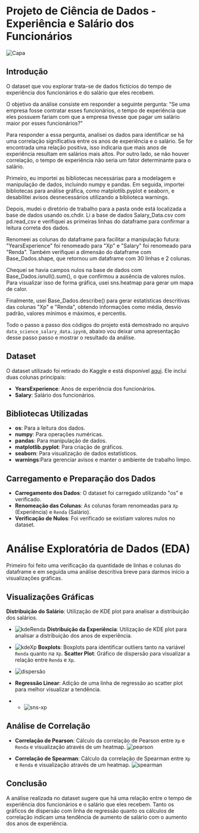 # Projeto de Ciência de Dados - Experiência e Salário dos Funcionários
![Capa](https://github.com/user-attachments/assets/d581e5e0-3ee7-44fc-bfae-c31dbbb087b1)

## Introdução
O dataset que vou explorar trata-se de dados fictícios do tempo de experiência dos funcionários e do salário que eles recebem.

O objetivo da análise consiste em responder a seguinte pergunta: "Se uma empresa fosse contratar esses funcionários, o tempo de experiência que eles possuem fariam com que a empresa tivesse que pagar um salário maior por esses funcionários?"

Para responder a essa pergunta, analisei os dados para identificar se há uma correlação significativa entre os anos de experiência e o salário. Se for encontrada uma relação positiva, isso indicaria que mais anos de experiência resultam em salários mais altos. Por outro lado, se não houver correlação, o tempo de experiência não seria um fator determinante para o salário.

Primeiro, eu importei as bibliotecas necessárias para a modelagem e manipulação de dados, incluindo numpy e pandas. Em seguida, importei bibliotecas para análise gráfica, como matplotlib.pyplot e seaborn, e desabilitei avisos desnecessários utilizando a biblioteca warnings.

Depois, mudei o diretório de trabalho para a pasta onde está localizada a base de dados usando os.chdir. Li a base de dados Salary_Data.csv com pd.read_csv e verifiquei as primeiras linhas do dataframe para confirmar a leitura correta dos dados.

Renomeei as colunas do dataframe para facilitar a manipulação futura: "YearsExperience" foi renomeado para "Xp" e "Salary" foi renomeado para "Renda". Também verifiquei a dimensão do dataframe com Base_Dados.shape, que retornou um dataframe com 30 linhas e 2 colunas.

Chequei se havia campos nulos na base de dados com Base_Dados.isnull().sum(), o que confirmou a ausência de valores nulos. Para visualizar isso de forma gráfica, usei sns.heatmap para gerar um mapa de calor.

Finalmente, usei Base_Dados.describe() para gerar estatísticas descritivas das colunas "Xp" e "Renda", obtendo informações como média, desvio padrão, valores mínimos e máximos, e percentis.

Todo o passo a passo dos códigos do projeto está demostrado no arquivo `data_science_salary_data.ipynb`, abaixo vou deixar uma apresentação desse passo passo e mostrar o resultado da análise.

## Dataset
O dataset utilizado foi retirado do Kaggle e está disponível [aqui](https://www.kaggle.com/datasets/karthickveerakumar/salary-data-simple-linear-regression/data). Ele inclui duas colunas principais:
- **YearsExperience**: Anos de experiência dos funcionários.
- **Salary**: Salário dos funcionários.

## Bibliotecas Utilizadas
- **os**: Para a leitura dos dados.
- **numpy**: Para operações numéricas.
- **pandas**: Para manipulação de dados.
- **matplotlib.pyplot**: Para criação de gráficos.
- **seaborn**: Para visualização de dados estatísticos.
- **warnings**:Para gerenciar avisos e manter o ambiente de trabalho limpo.

## Carregamento e Preparação dos Dados
- **Carregamento dos Dados**: O dataset foi carregado utilizando "os" e verificado.
- **Renomeação das Colunas**: As colunas foram renomeadas para `Xp` (Experiência) e `Renda` (Salário).
- **Verificação de Nulos**: Foi verificado se existiam valores nulos no dataset.

# Análise Exploratória de Dados (EDA)
Primeiro foi feito uma verificação da quantidade de linhas e colunas do dataframe e em seguida uma análise descritiva breve para darmos início a visualizações gráficas.
## Visualizações Gráficas
**Distribuição do Salário**: Utilização de KDE plot para analisar a distribuição dos salários.
  - ![kdeRenda](https://github.com/user-attachments/assets/2e9a6419-04d3-4dd2-a6f9-6fbd6c5f7f55)
**Distribuição da Experiência**: Utilização de KDE plot para analisar a distribuição dos anos de experiência.
  - ![kdeXp](https://github.com/user-attachments/assets/a7ac75f3-ed04-4c4e-90be-b65e320fdb2f)
**Boxplots**: Boxplots para identificar outliers tanto na variável `Renda` quanto na `Xp`.
**Scatter Plot**: Gráfico de dispersão para visualizar a relação entre `Renda` e `Xp`.
  - ![dispersão](https://github.com/user-attachments/assets/fd783709-ccb9-40d4-8869-6e7c5c4312c5)

  - **Regressão Linear**: Adição de uma linha de regressão ao scatter plot para melhor visualizar a tendência.
  -   - ![sns-xp](https://github.com/user-attachments/assets/3858bfdd-6dbb-403b-9ddc-f97ee6a67910)


## Análise de Correlação
- **Correlação de Pearson**: Cálculo da correlação de Pearson entre `Xp` e `Renda` e visualização através de um heatmap.
![pearson](https://github.com/user-attachments/assets/53fcc0e7-e0f0-4d2d-a83b-e6e02da3fe9c)

- **Correlação de Spearman**: Cálculo da correlação de Spearman entre `Xp` e `Renda` e visualização através de um heatmap.
![spearman](https://github.com/user-attachments/assets/df84cdad-4f80-4d87-9987-7f40e949a7b5)

## Conclusão
A análise realizada no dataset sugere que há uma relação entre o tempo de experiência dos funcionários e o salário que eles recebem. Tanto os gráficos de dispersão com linha de regressão quanto os cálculos de correlação indicam uma tendência de aumento de salário com o aumento dos anos de experiência.

